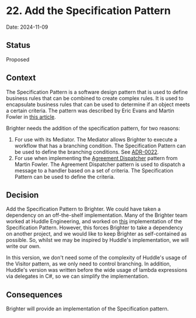 # 22. Add the Specification Pattern 

Date: 2024-11-09

## Status

Proposed

## Context

The Specification Pattern is a software design pattern that is used to define business rules that can be combined to create complex rules. It is used to encapsulate business rules that can be used to determine if an object meets a certain criteria. The pattern was described by Eric Evans and Martin Fowler in [this article](https://martinfowler.com/apsupp/spec.pdf).

Brighter needs the addition of the specification pattern, for two reasons:

1. For use with its Mediator. The Mediator allows Brighter to execute a workflow that has a branching condition. The Specification Pattern can be used to define the branching conditions. See [ADR-0022](0022-use-the-mediator-pattern.md).
2. For use when implementing the [Agreement Dispatcher](https://martinfowler.com/eaaDev/AgreementDispatcher.html) pattern from Martin Fowler. The Agreement Dispatcher pattern is used to dispatch a message to a handler based on a set of criteria. The Specification Pattern can be used to define the criteria.

## Decision
Add the Specification Pattern to Brighter. We could have taken a dependency on an off-the-shelf implementation. Many of the Brighter team worked at Huddle Engineering, and worked on [this](https://github.com/HuddleEng/Specification) implementation of the Specification Pattern. However, this forces Brighter to take a dependency on another project, and we would like to keep Brighter as self-contained as possible. So, whilst we may be inspired by Huddle's implementation, we will write our own. 

In this version, we don't need some of the complexity of Huddle's usage of the Visitor pattern, as we only need to control branching. In addition, Huddle's version was written before the wide usage of lambda expressions via delegates in C#, so we can simplify the implementation.

## Consequences

Brighter will provide an implementation of the Specification pattern.